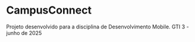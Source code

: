 # CampusConnect
Projeto desenvolvido para a disciplina de Desenvolvimento Mobile. GTI 3 - junho de 2025
